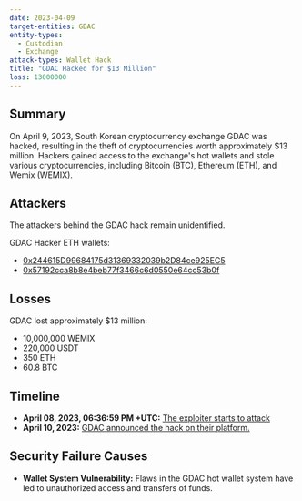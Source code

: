 ```yaml
---
date: 2023-04-09
target-entities: GDAC
entity-types:
  - Custodian
  - Exchange
attack-types: Wallet Hack
title: "GDAC Hacked for $13 Million"
loss: 13000000
---
```


## Summary

On April 9, 2023, South Korean cryptocurrency exchange GDAC was hacked, resulting in the theft of cryptocurrencies worth approximately $13 million. Hackers gained access to the exchange's hot wallets and stole various cryptocurrencies, including Bitcoin (BTC), Ethereum (ETH), and Wemix (WEMIX).

## Attackers

The attackers behind the GDAC hack remain unidentified.

GDAC Hacker ETH wallets:
- [0x244615D99684175d31369332039b2D84ce925EC5](https://etherscan.io/address/0x244615D99684175d31369332039b2D84ce925EC5)
- [0x57192cca8b8e4beb77f3466c6d0550e64cc53b0f](https://etherscan.io/address/0x57192cca8b8e4beb77f3466c6d0550e64cc53b0f)

## Losses

GDAC lost approximately $13 million:
- 10,000,000 WEMIX
- 220,000 USDT
- 350 ETH
- 60.8 BTC

## Timeline

- **April 08, 2023, 06:36:59 PM +UTC:** [The exploiter starts to attack](https://etherscan.io/tx/0x242fea7585152bc1652aac4dbe9db3e8ceaa428f5372e22d40071ee2b50733a7)
- **April 10, 2023:** [GDAC announced the hack on their platform.](https://support.gdac.com/hc/ko/articles/17389345782041)

## Security Failure Causes

- **Wallet System Vulnerability:** Flaws in the GDAC hot wallet system have led to unauthorized access and transfers of funds.
